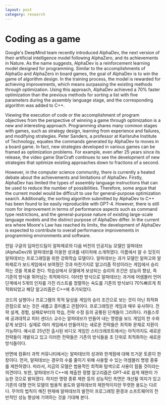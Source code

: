 ```yaml
---
layout: post
category: research
---
```


# Coding as a game

Google's DeepMind team recently introduced AlphaDev, the next version of their artificial intelligence model following AlphaZero, and its achievements in Nature. As the name suggests, AlphaDev is a reinforcement learning model designed for programming. Similar to the accomplishments of AlphaGo and AlphaZero in board games, the goal of AlphaDev is to win the game of algorithm design. In the training process, the model is rewarded for achieving improvements, which means surpassing the existing methods through optimization. Using this approach, AlphaDev achieved a 70% faster optimization than the previous methods for sorting a list with five parameters during the assembly language stage, and the corresponding algorithm was added to C++.

Viewing the execution of code or the accomplishment of program objectives from the perspective of winning a game through optimization is a new and interesting approach. Programming shares many common stages with games, such as strategy design, learning from experience and failures, and modifying strategies. Peter Sanders, a professor at Karlsruhe Institute of Technology, equates the commands generated by AlphaDev to moves in a board game. In fact, new strategies developed in various games can be framed as optimization problems. For example, even after 25 years since its release, the video game StarCraft continues to see the development of new strategies that optimize existing approaches down to fractions of a second.

However, in the computer science community, there is currently a heated debate about the achievements and limitations of AlphaDev. Firstly, AlphaDev has limited the types of assembly language instructions that can be used to reduce the number of possibilities. Therefore, some argue that the current model would be difficult to use for general-purpose optimization search. Additionally, the sorting algorithm submitted by AlphaDev to C++ has been found to be easily reproducible with GPT-4. However, there is still room for improvement in terms of performance aspects such as command type restrictions, and the general-purpose nature of existing large-scale language models and the distinct purpose of AlphaDev differ. In the current era where Moore's Law has reached its limits, the development of AlphaDev is expected to contribute to overall performance improvements in programming environments and software.


전일 구글의 딥마인드팀이 알파제로의 다음 버전의 인공지능 모델인 알파데브(AlphaDev)와 알파데브를 이용한 성과를 네이처에 소개하였다. 이름에서 알 수 있듯이 알파데브는 프로그래밍을 위한 강화학습 모델이다. 알파데브는 과거 모델인 알파고와 알파제로가 보드게임에서 보여줬던 것과 마찬가지로 알고리즘 작성이라는 게임에서 승리하는 것을 목표로 한다. 학습상에서 모델에게 보상되는 승리의 조건은 성능의 향상, 즉 기존의 방식을 뛰어넘는 최적화이다. 이러한 방식으로 알파데브는 과거에 어셈블러 언어 단계에서 5개의 인자를 가진 리스트를 정렬하는 속도를 기존의 방식보다 70\%빠르게 최적화되었고 해당 알고리즘은 C++에 추가되었다. 

코드의 실행이나 프로그램의 목적 달성을 게임의 승리 조건으로 보는 것이 아닌 최적화 관점으로 보는 것은 새롭고 흥미롭고 관점이다. 프로그래밍은 게임과 매우 유사하다. 전략 설계, 경험, 실패로부터의 학습, 전략 수정 등의 공통된 단계들이 그러하다. 카를스루에 공과대학교 피터 센더스 교수는 알파데브가 만들어 내는 명령을 보드 게임의 한 수와 같게 보았다. 실제로 여러 게임에서 만들어지는 새로운 전략들은 최적화 문제로 치환이 가능하다. 예시로 25년전 출시된 비디오 게임인 스타크래프트에서는 아직까지도 새로운 전략들이 개발되고 있고 이러한 전략들은 기존의 방식들을 초 단위로 최적화하는 새로운 방식들이다. 

반면에 컴퓨터 과학 커뮤니티에서는 알파데브의 성과와 한계점에 대해 뜨거운 토론이 한창이다. 먼저, 알파데브는 경우의 수를 줄이기 위해 사용할 수 있는 어셈블러 명령 종류를 제한하였다. 따라서, 지금의 모델은 범용적인 최적화 탐색으로 사용이 힘들 것이라는 의견이다. 또한, 알파데브가 C++에 제출한 정렬 알고리즘은 GPT-4로 쉽게 재현이 가능한 것으로 밝혀졌다. 하지만 명령 종류 제한 등의 성능적인 측면은 개선될 여지가 있고 기존의 대형 언어 모델의 범용적 용도와 알파데브의 제한적이지만 뚜렷한 용도는 다르다. 무어의 법칙이 깨진 현재에 알파데브의 발전이 프로그래밍 환경과 소프트웨어의 전반적인 성능 향상에 기여하는 것을 기대해 본다.
